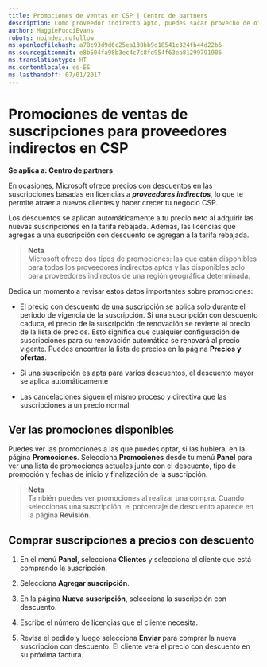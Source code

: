 ```yaml
---
title: Promociones de ventas en CSP | Centro de partners
description: Como proveedor indirecto apto, puedes sacar provecho de ofertas de suscripciones con descuento y pasar ese ahorro a tus clientes.
author: MaggiePucciEvans
robots: noindex,nofollow
ms.openlocfilehash: a78c93d9d6c25ea138bb9d18541c324fb44d22b6
ms.sourcegitcommit: e8b504fa98b3ec4c7c8fd954f63ea81299791906
ms.translationtype: HT
ms.contentlocale: es-ES
ms.lasthandoff: 07/01/2017
---
```

# <a name="subscription-sales-promotions-for-indirect-providers-in-csp"></a>Promociones de ventas de suscripciones para proveedores indirectos en CSP

**Se aplica a: Centro de partners**

<!--[FWLink: https://go.microsoft.com/fwlink/?linkid=852469]-->

En ocasiones, Microsoft ofrece precios con descuentos en las suscripciones basadas en licencias a ***proveedores indirectos***, lo que te permite atraer a nuevos clientes y hacer crecer tu negocio CSP. 

Los descuentos se aplican automáticamente a tu precio neto al adquirir las nuevas suscripciones en la tarifa rebajada. Además, las licencias que agregas a una suscripción con descuento se agregan a la tarifa rebajada. 

>**Nota**<br>
Microsoft ofrece dos tipos de promociones: las que están disponibles para todos los proveedores indirectos aptos y las disponibles solo para proveedores indirectos de una región geográfica determinada.

Dedica un momento a revisar estos datos importantes sobre promociones:

-   El precio con descuento de una suscripción se aplica solo durante el periodo de vigencia de la suscripción. Si una suscripción con descuento caduca, el precio de la suscripción de renovación se revierte al precio de la lista de precios. Esto significa que cualquier configuración de suscripciones para su renovación automática se renovará al precio vigente. Puedes encontrar la lista de precios en la página **Precios y ofertas**. 

-   Si una suscripción es apta para varios descuentos, el descuento mayor se aplica automáticamente

-   Las cancelaciones siguen el mismo proceso y directiva que las suscripciones a un precio normal

## <a name="see-available-promotions"></a>Ver las promociones disponibles

Puedes ver las promociones a las que puedes optar, si las hubiera, en la página **Promociones**. Selecciona **Promociones** desde tu menú **Panel** para ver una lista de promociones actuales junto con el descuento, tipo de promoción y fechas de inicio y finalización de la suscripción. 

>**Nota**<br>
También puedes ver promociones al realizar una compra. Cuando seleccionas una suscripción, el porcentaje de descuento aparece en la página **Revisión**.

## <a name="purchase-subscriptions-at-discounted-prices"></a>Comprar suscripciones a precios con descuento

1. En el menú **Panel**, selecciona **Clientes** y selecciona el cliente que está comprando la suscripción. 

2. Selecciona **Agregar suscripción**.

3. En la página **Nueva suscripción**, selecciona la suscripción con descuento.

4. Escribe el número de licencias que el cliente necesita. 

5. Revisa el pedido y luego selecciona **Enviar** para comprar la nueva suscripción con descuento. El cliente verá el precio con descuento en su próxima factura.  



